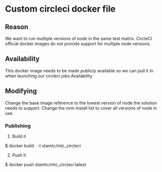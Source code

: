 # Custom circleci docker file

## Reason

We want to run multiple versions of node in the same test matrix.  CircleCI official docker images do not provide support
for multiple node versions.

## Availability

This docker image needs to be made publicly available so we can pull it in when launching our circleci jobs.Availability

## Modifying
Change the base image reference to the lowest version of node the solution needs to support.  Change the nvm install list to cover all versions of node in use.

### Publishing

1. Build it

$ docker build . -t stamtc/mtc_circleci

2. Push it

$ docker push stamtc/mtc_circleci:latest


